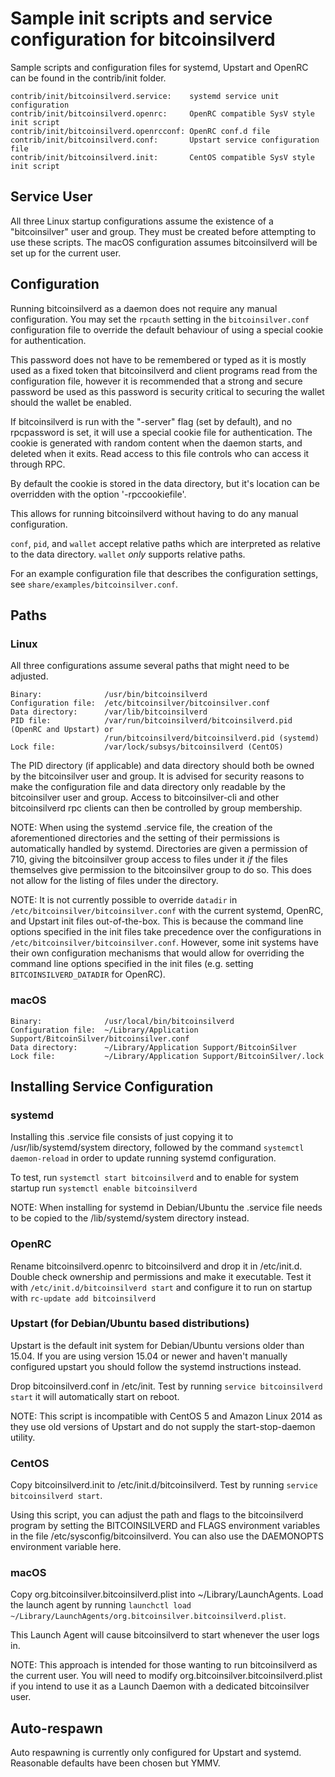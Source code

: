 Sample init scripts and service configuration for bitcoinsilverd
==========================================================

Sample scripts and configuration files for systemd, Upstart and OpenRC
can be found in the contrib/init folder.

    contrib/init/bitcoinsilverd.service:    systemd service unit configuration
    contrib/init/bitcoinsilverd.openrc:     OpenRC compatible SysV style init script
    contrib/init/bitcoinsilverd.openrcconf: OpenRC conf.d file
    contrib/init/bitcoinsilverd.conf:       Upstart service configuration file
    contrib/init/bitcoinsilverd.init:       CentOS compatible SysV style init script

Service User
---------------------------------

All three Linux startup configurations assume the existence of a "bitcoinsilver" user
and group.  They must be created before attempting to use these scripts.
The macOS configuration assumes bitcoinsilverd will be set up for the current user.

Configuration
---------------------------------

Running bitcoinsilverd as a daemon does not require any manual configuration. You may
set the `rpcauth` setting in the `bitcoinsilver.conf` configuration file to override
the default behaviour of using a special cookie for authentication.

This password does not have to be remembered or typed as it is mostly used
as a fixed token that bitcoinsilverd and client programs read from the configuration
file, however it is recommended that a strong and secure password be used
as this password is security critical to securing the wallet should the
wallet be enabled.

If bitcoinsilverd is run with the "-server" flag (set by default), and no rpcpassword is set,
it will use a special cookie file for authentication. The cookie is generated with random
content when the daemon starts, and deleted when it exits. Read access to this file
controls who can access it through RPC.

By default the cookie is stored in the data directory, but it's location can be overridden
with the option '-rpccookiefile'.

This allows for running bitcoinsilverd without having to do any manual configuration.

`conf`, `pid`, and `wallet` accept relative paths which are interpreted as
relative to the data directory. `wallet` *only* supports relative paths.

For an example configuration file that describes the configuration settings,
see `share/examples/bitcoinsilver.conf`.

Paths
---------------------------------

### Linux

All three configurations assume several paths that might need to be adjusted.

    Binary:              /usr/bin/bitcoinsilverd
    Configuration file:  /etc/bitcoinsilver/bitcoinsilver.conf
    Data directory:      /var/lib/bitcoinsilverd
    PID file:            /var/run/bitcoinsilverd/bitcoinsilverd.pid (OpenRC and Upstart) or
                         /run/bitcoinsilverd/bitcoinsilverd.pid (systemd)
    Lock file:           /var/lock/subsys/bitcoinsilverd (CentOS)

The PID directory (if applicable) and data directory should both be owned by the
bitcoinsilver user and group. It is advised for security reasons to make the
configuration file and data directory only readable by the bitcoinsilver user and
group. Access to bitcoinsilver-cli and other bitcoinsilverd rpc clients can then be
controlled by group membership.

NOTE: When using the systemd .service file, the creation of the aforementioned
directories and the setting of their permissions is automatically handled by
systemd. Directories are given a permission of 710, giving the bitcoinsilver group
access to files under it _if_ the files themselves give permission to the
bitcoinsilver group to do so. This does not allow
for the listing of files under the directory.

NOTE: It is not currently possible to override `datadir` in
`/etc/bitcoinsilver/bitcoinsilver.conf` with the current systemd, OpenRC, and Upstart init
files out-of-the-box. This is because the command line options specified in the
init files take precedence over the configurations in
`/etc/bitcoinsilver/bitcoinsilver.conf`. However, some init systems have their own
configuration mechanisms that would allow for overriding the command line
options specified in the init files (e.g. setting `BITCOINSILVERD_DATADIR` for
OpenRC).

### macOS

    Binary:              /usr/local/bin/bitcoinsilverd
    Configuration file:  ~/Library/Application Support/BitcoinSilver/bitcoinsilver.conf
    Data directory:      ~/Library/Application Support/BitcoinSilver
    Lock file:           ~/Library/Application Support/BitcoinSilver/.lock

Installing Service Configuration
-----------------------------------

### systemd

Installing this .service file consists of just copying it to
/usr/lib/systemd/system directory, followed by the command
`systemctl daemon-reload` in order to update running systemd configuration.

To test, run `systemctl start bitcoinsilverd` and to enable for system startup run
`systemctl enable bitcoinsilverd`

NOTE: When installing for systemd in Debian/Ubuntu the .service file needs to be copied to the /lib/systemd/system directory instead.

### OpenRC

Rename bitcoinsilverd.openrc to bitcoinsilverd and drop it in /etc/init.d.  Double
check ownership and permissions and make it executable.  Test it with
`/etc/init.d/bitcoinsilverd start` and configure it to run on startup with
`rc-update add bitcoinsilverd`

### Upstart (for Debian/Ubuntu based distributions)

Upstart is the default init system for Debian/Ubuntu versions older than 15.04. If you are using version 15.04 or newer and haven't manually configured upstart you should follow the systemd instructions instead.

Drop bitcoinsilverd.conf in /etc/init.  Test by running `service bitcoinsilverd start`
it will automatically start on reboot.

NOTE: This script is incompatible with CentOS 5 and Amazon Linux 2014 as they
use old versions of Upstart and do not supply the start-stop-daemon utility.

### CentOS

Copy bitcoinsilverd.init to /etc/init.d/bitcoinsilverd. Test by running `service bitcoinsilverd start`.

Using this script, you can adjust the path and flags to the bitcoinsilverd program by
setting the BITCOINSILVERD and FLAGS environment variables in the file
/etc/sysconfig/bitcoinsilverd. You can also use the DAEMONOPTS environment variable here.

### macOS

Copy org.bitcoinsilver.bitcoinsilverd.plist into ~/Library/LaunchAgents. Load the launch agent by
running `launchctl load ~/Library/LaunchAgents/org.bitcoinsilver.bitcoinsilverd.plist`.

This Launch Agent will cause bitcoinsilverd to start whenever the user logs in.

NOTE: This approach is intended for those wanting to run bitcoinsilverd as the current user.
You will need to modify org.bitcoinsilver.bitcoinsilverd.plist if you intend to use it as a
Launch Daemon with a dedicated bitcoinsilver user.

Auto-respawn
-----------------------------------

Auto respawning is currently only configured for Upstart and systemd.
Reasonable defaults have been chosen but YMMV.
